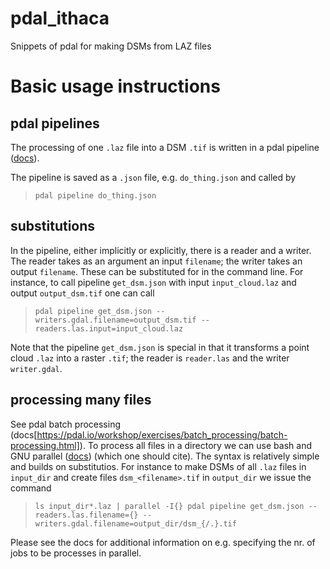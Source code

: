# pdal_ithaca
Snippets of pdal for making DSMs from LAZ files


# Basic usage instructions

## pdal pipelines
The processing of one `.laz` file into a DSM `.tif` is written in a pdal pipeline ([docs](https://pdal.io/apps/pipeline.html)).

The pipeline is saved as a `.json` file, e.g. `do_thing.json` and called by

> `pdal pipeline do_thing.json`

## substitutions
In the pipeline, either implicitly or explicitly, there is a reader and a writer. The reader takes as an argument an input `filename`; the writer takes an output `filename`. These can be substituted for in the command line. For instance, to call pipeline `get_dsm.json` with input `input_cloud.laz` and output `output_dsm.tif` one can call

> `pdal pipeline get_dsm.json --writers.gdal.filename=output_dsm.tif --readers.las.input=input_cloud.laz`

Note that the pipeline `get_dsm.json` is special in that it transforms a point cloud  `.laz` into a raster `.tif`; the reader is `reader.las` and the writer `writer.gdal`.

## processing many files

See pdal batch processing (docs[https://pdal.io/workshop/exercises/batch_processing/batch-processing.html]). To process all files in a directory we can use bash and GNU parallel ([docs](https://www.gnu.org/software/parallel/)) (which one should cite). The syntax is relatively simple and builds on substitutios. For instance to make DSMs of all `.laz` files in `input_dir` and create files `dsm_<filename>.tif` in `output_dir` we issue the command

> `ls input_dir*.laz | parallel -I{} pdal pipeline get_dsm.json --readers.las.filename={} --writers.gdal.filename=output_dir/dsm_{/.}.tif`

Please see the docs for additional information on e.g. specifying the nr. of jobs to be processes in parallel.
